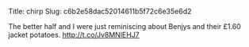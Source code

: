 Title: chirp
Slug: c6b2e58dac52014611b5f72c6e35e6d2

The better half and I were just reminiscing about Benjys and their £1.60 jacket potatoes. <a href="http://t.co/Jv8MNlEHJ7">http://t.co/Jv8MNlEHJ7</a>
